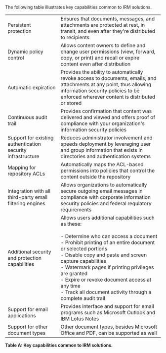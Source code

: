 The following table illustrates key capabilities common to IRM solutions.  
  

|     |     |
| --- | --- |
| Persistent protection | Ensures that documents, messages, and attachments are protected at rest, in transit, and even after they're distributed to recipients |
| Dynamic policy control | Allows content owners to define and change user permissions (view, forward, copy, or print) and recall or expire content even after distribution |
| Automatic expiration | Provides the ability to automatically revoke access to documents, emails, and attachments at any point, thus allowing information security policies to be enforced wherever content is distributed or stored |
| Continuous audit trail | Provides confirmation that content was delivered and viewed and offers proof of compliance with your organization's information security policies |
| Support for existing authentication security infrastructure | Reduces administrator involvement and speeds deployment by leveraging user and group information that exists in directories and authentication systems |
| Mapping for repository ACLs | Automatically maps the ACL-based permissions into policies that control the content outside the repository |
| Integration with all third-party email filtering engines | Allows organizations to automatically secure outgoing email messages in compliance with corporate information security policies and federal regulatory requirements |
| Additional security and protection capabilities | Allows users additional capabilities such as these:  <br><br>- Determine who can access a document<br>- Prohibit printing of an entire document or selected portions<br>- Disable copy and paste and screen capture capabilities<br>- Watermark pages if printing privileges are granted<br>- Expire or revoke document access at any time<br>- Track all document activity through a complete audit trail |
| Support for email applications | Provides interface and support for email programs such as Microsoft Outlook and IBM Lotus Notes |
| Support for other document types | Other document types, besides Microsoft Office and PDF, can be supported as well |

**Table A: Key capabilities common to IRM solutions.**
